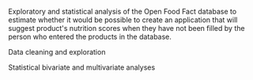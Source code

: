 Exploratory and statistical analysis of the Open Food Fact database to estimate whether it would be possible to create an application that will suggest product's nutrition scores when they have not been filled by the person who entered the products in the database.

Data cleaning and exploration

Statistical bivariate and multivariate analyses
